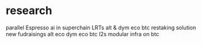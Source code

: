 # research
parallel
Espresso
ai in superchain 
LRTs
alt & dym eco
btc restaking solution
new fudraisings
alt eco
dym eco
btc l2s
modular infra on btc
